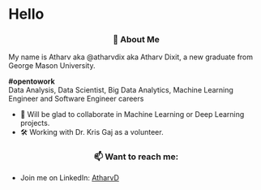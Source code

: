 <H1>Hello</H1>

<H3 style="text-align:center">👀 About Me</H3>

My name is Atharv aka @atharvdix aka Atharv Dixit, a new graduate from George Mason University.
<p>
<b>#opentowork</b><br>
Data Analysis, Data Scientist, Big Data Analytics, Machine Learning Engineer and Software Engineer careers
</p>

- 💞️ Will be glad to collaborate in Machine Learning or Deep Learning projects.
- 🛠️ Working with Dr. Kris Gaj as a volunteer.

<H3 style="text-align:center">📫 Want to reach me:</H3>

- Join me on LinkedIn: [AtharvD](www.linkedin.com/in/atharv-dixit/)

<!---
atharvdix/atharvdix is a ✨ special ✨ repository because its `README.md` (this file) appears on your GitHub profile.
You can click the Preview link to take a look at your changes.
--->
